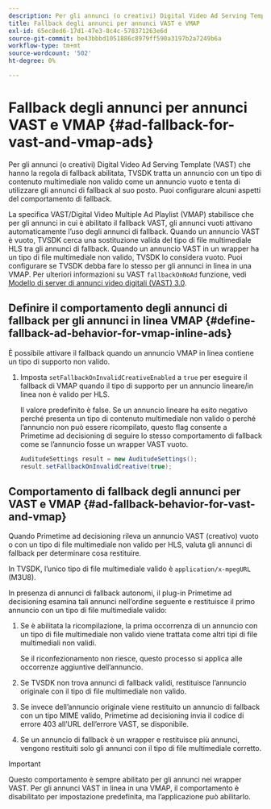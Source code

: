 ```yaml
---
description: Per gli annunci (o creativi) Digital Video Ad Serving Template (VAST) che hanno la regola di fallback abilitata, TVSDK tratta un annuncio con un tipo di contenuto multimediale non valido come un annuncio vuoto e tenta di utilizzare gli annunci di fallback al suo posto. Puoi configurare alcuni aspetti del comportamento di fallback.
title: Fallback degli annunci per annunci VAST e VMAP
exl-id: 65ec8ed6-17d1-47e3-8c4c-578371263e6d
source-git-commit: be43bbbd1051886c8979ff590a3197b2a7249b6a
workflow-type: tm+mt
source-wordcount: '502'
ht-degree: 0%

---
```


# Fallback degli annunci per annunci VAST e VMAP {#ad-fallback-for-vast-and-vmap-ads}

Per gli annunci (o creativi) Digital Video Ad Serving Template (VAST) che hanno la regola di fallback abilitata, TVSDK tratta un annuncio con un tipo di contenuto multimediale non valido come un annuncio vuoto e tenta di utilizzare gli annunci di fallback al suo posto. Puoi configurare alcuni aspetti del comportamento di fallback.

La specifica VAST/Digital Video Multiple Ad Playlist (VMAP) stabilisce che per gli annunci in cui è abilitato il fallback VAST, gli annunci vuoti attivano automaticamente l’uso degli annunci di fallback. Quando un annuncio VAST è vuoto, TVSDK cerca una sostituzione valida del tipo di file multimediale HLS tra gli annunci di fallback. Quando un annuncio VAST in un wrapper ha un tipo di file multimediale non valido, TVSDK lo considera vuoto. Puoi configurare se TVSDK debba fare lo stesso per gli annunci in linea in una VMAP. Per ulteriori informazioni su VAST `fallbackOnNoAd` funzione, vedi [Modello di server di annunci video digitali (VAST) 3.0](https://www.iab.net/guidelines/508676/digitalvideo/vsuite/vast).

## Definire il comportamento degli annunci di fallback per gli annunci in linea VMAP {#define-fallback-ad-behavior-for-vmap-inline-ads}

È possibile attivare il fallback quando un annuncio VMAP in linea contiene un tipo di supporto non valido.

1. Imposta `setFallbackOnInvalidCreativeEnabled` a `true` per eseguire il fallback di VMAP quando il tipo di supporto per un annuncio lineare/in linea non è valido per HLS.

   Il valore predefinito è false. Se un annuncio lineare ha esito negativo perché presenta un tipo di contenuto multimediale non valido o perché l’annuncio non può essere ricompilato, questo flag consente a Primetime ad decisioning di seguire lo stesso comportamento di fallback come se l’annuncio fosse un wrapper VAST vuoto.

   ```java
   AuditudeSettings result = new AuditudeSettings(); 
   result.setFallbackOnInvalidCreative(true);
   ```

## Comportamento di fallback degli annunci per VAST e VMAP {#ad-fallback-behavior-for-vast-and-vmap}

Quando Primetime ad decisioning rileva un annuncio VAST (creativo) vuoto o con un tipo di file multimediale non valido per HLS, valuta gli annunci di fallback per determinare cosa restituire.

<!--<a id="section_9F60AF00CE9645848EAAF8C06A9E426B"></a>-->

In TVSDK, l’unico tipo di file multimediale valido è `application/x-mpegURL` (M3U8).

In presenza di annunci di fallback autonomi, il plug-in Primetime ad decisioning esamina tali annunci nell’ordine seguente e restituisce il primo annuncio con un tipo di file multimediale valido:

1. Se è abilitata la ricompilazione, la prima occorrenza di un annuncio con un tipo di file multimediale non valido viene trattata come altri tipi di file multimediali non validi.

   Se il riconfezionamento non riesce, questo processo si applica alle occorrenze aggiuntive dell’annuncio.
1. Se TVSDK non trova annunci di fallback validi, restituisce l’annuncio originale con il tipo di file multimediale non valido.
1. Se invece dell’annuncio originale viene restituito un annuncio di fallback con un tipo MIME valido, Primetime ad decisioning invia il codice di errore 403 all’URL dell’errore VAST, se disponibile.
1. Se un annuncio di fallback è un wrapper e restituisce più annunci, vengono restituiti solo gli annunci con il tipo di file multimediale corretto.

>[!IMPORTANT]
>
>Questo comportamento è sempre abilitato per gli annunci nei wrapper VAST. Per gli annunci VAST in linea in una VMAP, il comportamento è disabilitato per impostazione predefinita, ma l’applicazione può abilitarlo.
